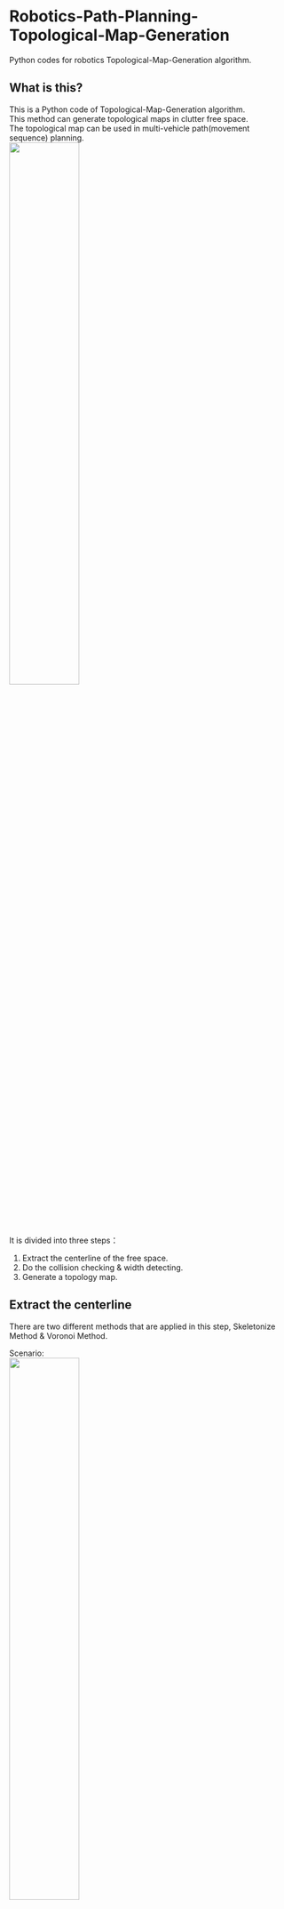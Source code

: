 # Robotics-Path-Planning-Topological-Map-Generation
Python codes for robotics Topological-Map-Generation algorithm.
## What is this?
This is a Python code of Topological-Map-Generation algorithm. <br>
This method can generate topological maps in clutter free space. <br>
The topological map can be used in multi-vehicle path(movement sequence) planning. <br>
<img src="https://github.com/ChenBohan/Robotics-Path-Planning-Topological-Map-Generation/blob/master/pic/multi-vehicle%20scenario.png" width = "50%" height = "50%" div align=center />

It is divided into three steps： 
1. Extract the centerline of the free space.<br>
2. Do the collision checking & width detecting.<br>
3. Generate a topology map.<br>

## Extract the centerline
There are two different methods that are applied in this step, Skeletonize Method & Voronoi Method.

Scenario:<br>
<img src="https://github.com/ChenBohan/Robotics-Path-Planning-Topological-Map-Generation/blob/master/pic/scenario.png" width = "50%" height = "50%" div align=center />

Grid-based Map:<br>
<img src="https://github.com/ChenBohan/Robotics-Path-Planning-Topological-Map-Generation/blob/master/pic/Grid-based%20map.png" width = "50%" height = "50%" div align=center />

Centerline:<br>
<img src="https://github.com/ChenBohan/Robotics-Path-Planning-Topological-Map-Generation/blob/master/pic/The%20centerline%20of%20the%20road.png" width = "50%" height = "50%" div align=center />、

### Skeletonize
Skeletonization reduces binary objects to 1 pixel wide representations.<br> 
This can be useful for feature extraction, and/or representing an object’s topology.<br>
<img src="https://github.com/ChenBohan/Robotics-Path-Planning-Topological-Map-Generation/blob/master/pic/skeletonize.png" width = "40%" height = "40%" div align=center />

### Voronoi
<img src="https://github.com/ChenBohan/Robotics-Path-Planning-Topological-Map-Generation/blob/master/pic/Learning%20metric-topological%20maps%20for%20indoor%20mobile%20robot%20navigation.png" width = "60%" height = "60%" div align=center />

Ref:
[Learning metric-topological maps for indoor mobile robot navigation](https://www.ri.cmu.edu/pub_files/pub1/thrun_sebastian_1996_1/thrun_sebastian_1996_1.pdf "Learning metric-topological maps for indoor mobile robot navigation")

## Collision checking & Width Detecting
Refine the centerline.

<img src="https://github.com/ChenBohan/Robotics-Path-Planning-Topological-Map-Generation/blob/master/pic/checking%26detecting.png" width = "40%" height = "40%" div align=center />

<img src="https://github.com/ChenBohan/Robotics-Path-Planning-Topological-Map-Generation/blob/master/pic/distance.png" width = "40%" height = "40%" div align=center />

## Generate a Topological Map
According to the rules, generate a topology map based on the centerline.

<img src="https://github.com/ChenBohan/Robotics-Path-Planning-Topological-Map-Generation/blob/master/pic/Topological%20map.png" width = "40%" height = "40%" div align=center />

